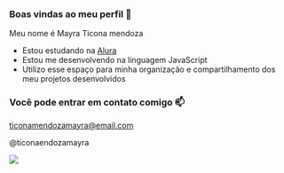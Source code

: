 ### Boas vindas ao meu perfil 🍓

Meu nome é Mayra Ticona mendoza

- Estou estudando na [Alura](https://www.aulura.com.br)
- Estou me desenvolvendo na linguagem JavaScript
- Utilizo esse espaço para minha organização e compartilhamento dos meu projetos desenvolvidos
  
### Você pode entrar em contato comigo 📫

ticonamendozamayra@email.com

@ticonaendozamayra


![](https://media1.tenor.com/m/wPudCfjCrD8AAAAC/penguin-hello.gif)
